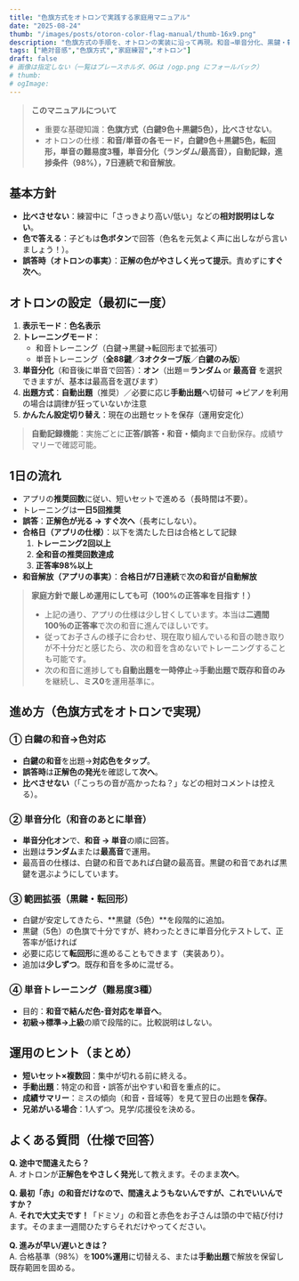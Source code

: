 ```yaml
---
title: "色旗方式をオトロンで実践する家庭用マニュアル"
date: "2025-08-24"
thumb: "/images/posts/otoron-color-flag-manual/thumb-16x9.png"
description: "色旗方式の手順を、オトロンの実装に沿って再現。和音→単音分化、黒鍵・転回形、3段階の単音テスト、自動記録、進捗解放（98%/7日連続。家庭方針で100%運用も可）までを手順化。"
tags: ["絶対音感","色旗方式","家庭練習","オトロン"]
draft: false
# 画像は指定しない（一覧はプレースホルダ、OGは /ogp.png にフォールバック）
# thumb: 
# ogImage:
---
```


> **このマニュアルについて**  
> - 重要な基礎知識：**色旗方式（白鍵9色＋黒鍵5色），比べさせない**。  
> - オトロンの仕様：**和音/単音の各モード，白鍵9色＋黒鍵5色，転回形，単音の難易度3種，単音分化（ランダム/最高音），自動記録，進捗条件（98%），7日連続で和音解放**。

## 基本方針
- **比べさせない**：練習中に「さっきより高い/低い」などの**相対説明はしない**。  
- **色で答える**：子どもは**色ボタン**で回答（色名を元気よく声に出しながら言いましょう！）。  
- **誤答時（オトロンの事実）**：**正解の色がやさしく光って提示**。責めずに**すぐ次へ**。

## オトロンの設定（最初に一度）
1. **表示モード**：**色名表示**  
2. **トレーニングモード**：  
   - 和音トレーニング（白鍵→黒鍵→転回形まで拡張可）  
   - 単音トレーニング（**全88鍵**／**3オクターブ版**／**白鍵のみ版**）  
3. **単音分化**（和音後に単音で回答）：**オン**（出題＝**ランダム** or **最高音** を選択できますが、基本は最高音を選びます）  
4. **出題方式**：**自動出題**（推奨）／必要に応じ**手動出題**へ切替可  ⇒ピアノを利用の場合は調律が狂っていないか注意
5. **かんたん設定切り替え**：現在の出題セットを保存（運用安定化）

> **自動記録機能**：実施ごとに**正答/誤答・和音・傾向**まで自動保存。成績サマリーで確認可能。

## 1日の流れ
- アプリの**推奨回数**に従い、短いセットで進める（長時間は不要）。
- トレーニングは**一日5回推奨**  
- **誤答**：**正解色が光る → すぐ次へ**（長考にしない）。  
- **合格日（アプリの仕様）**：以下を満たした日は合格として記録  
  1) **トレーニング2回以上**  
  2) **全和音の推奨回数達成**  
  3) **正答率98%以上**  
- **和音解放（アプリの事実）**：**合格日が7日連続**で**次の和音が自動解放**

> **家庭方針で厳しめ運用にしても可（100%の正答率を目指す！）**  
> - 上記の通り、アプリの仕様は少し甘くしています。本当は**二週間100％の正答率**で次の和音に進んでほしいです。
> - 従ってお子さんの様子に合わせ、現在取り組んでいる和音の聴き取りが不十分だと感じたら、次の和音を含めないでトレーニングすることも可能です。  
> - 次の和音に進捗しても**自動出題を一時停止**→**手動出題で既存和音のみ**を継続し、**ミス0**を運用基準に。

## 進め方（色旗方式をオトロンで実現）
### ① 白鍵の和音→色対応
- **白鍵の和音**を出題→**対応色をタップ**。  
- **誤答時**は**正解色の発光**を確認して**次へ**。  
- **比べさせない**（「こっちの音が高かったね？」などの相対コメントは控える）。

### ② 単音分化（和音のあとに単音）
- **単音分化オン**で、**和音 → 単音**の順に回答。  
- 出題は**ランダム**または**最高音**で運用。
- 最高音の仕様は、白鍵の和音であれば白鍵の最高音。黒鍵の和音であれば黒鍵を選ぶようにしています。

### ③ 範囲拡張（黒鍵・転回形）
- 白鍵が安定してきたら、**黒鍵（5色）**を段階的に追加。
- 黒鍵（5色）の色旗で十分ですが、終わったときに単音分化テストして、正答率が低ければ  
- 必要に応じて**転回形**に進めることもできます（実装あり）。  
- 追加は**少しずつ**。既存和音を多めに混ぜる。

### ④ 単音トレーニング（難易度3種）
- 目的：**和音で結んだ色‐音対応を単音へ**。  
- **初級→標準→上級**の順で段階的に。比較説明はしない。

## 運用のヒント（まとめ）
- **短いセット×複数回**：集中が切れる前に終える。  
- **手動出題**：特定の和音・誤答が出やすい和音を重点的に。  
- **成績サマリー**：ミスの傾向（和音・音域等）を見て翌日の出題を**保存**。  
- **兄弟がいる場合**：1人ずつ。見学/応援役を決める。

## よくある質問（仕様で回答）
**Q. 途中で間違えたら？**  
A. オトロンが**正解色をやさしく発光**して教えます。そのまま**次へ**。

**Q. 最初「赤」の和音だけなので、間違えようもないんですが、これでいいんですか？**  
A. **それで大丈夫です！**「ドミソ」の和音と赤色をお子さんは頭の中で結び付けます。そのまま一週間ひたすらそれだけやってください。

**Q. 進みが早い/遅いときは？**  
A. 合格基準（98%）を**100%運用**に切替える、または**手動出題**で解放を保留し既存範囲を固める。
